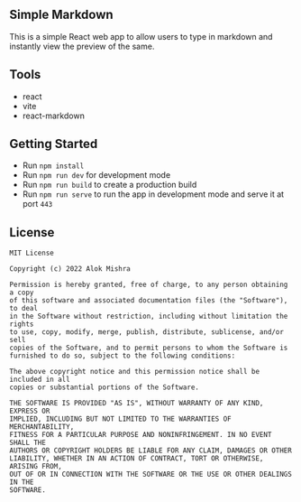 ## Simple Markdown
This is a simple React web app to allow users to type in markdown and instantly view the preview of the same.

## Tools
- react
- vite
- react-markdown

## Getting Started
- Run `npm install`
- Run `npm run dev` for development mode
- Run `npm run build` to create a production build
- Run `npm run serve` to run the app in development mode and serve it at port `443`

## License
```
MIT License

Copyright (c) 2022 Alok Mishra

Permission is hereby granted, free of charge, to any person obtaining a copy
of this software and associated documentation files (the "Software"), to deal
in the Software without restriction, including without limitation the rights
to use, copy, modify, merge, publish, distribute, sublicense, and/or sell
copies of the Software, and to permit persons to whom the Software is
furnished to do so, subject to the following conditions:

The above copyright notice and this permission notice shall be included in all
copies or substantial portions of the Software.

THE SOFTWARE IS PROVIDED "AS IS", WITHOUT WARRANTY OF ANY KIND, EXPRESS OR
IMPLIED, INCLUDING BUT NOT LIMITED TO THE WARRANTIES OF MERCHANTABILITY,
FITNESS FOR A PARTICULAR PURPOSE AND NONINFRINGEMENT. IN NO EVENT SHALL THE
AUTHORS OR COPYRIGHT HOLDERS BE LIABLE FOR ANY CLAIM, DAMAGES OR OTHER
LIABILITY, WHETHER IN AN ACTION OF CONTRACT, TORT OR OTHERWISE, ARISING FROM,
OUT OF OR IN CONNECTION WITH THE SOFTWARE OR THE USE OR OTHER DEALINGS IN THE
SOFTWARE.
```
